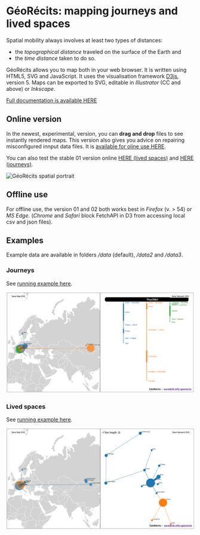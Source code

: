 # GéoRécits: mapping journeys and lived spaces

Spatial mobility always involves at least two types of distances:

- the _topographical distance_ traveled on the surface of the Earth and
- the _time distance_ taken to do so.

GéoRécits allows you to map both in your web browser. It is written using HTML5, SVG and JavaScript. It uses the visualisation framework [D3js](https://github.com/d3/d3), version 5. Maps can be exported to SVG, editable in _Illustrator_ (CC and above) or _Inkscape_.

[Full documentation is available HERE](https://ourednik.info/georecits/)

## Online version

In the newest, experimental, version, you can __drag and drop__ files to see instantly rendered maps.
This version also gives you advice on repairing misconfigured innput data files. It is [available for oline use HERE](https://ourednik.info/georecits/v02/).

You can also test the stable 01 version online [HERE (lived spaces)](https://ourednik.info/georecits/v01_livedspaces/) and [HERE (journeys)](https://ourednik.info/georecits/v01_journeys/).

![GéoRécits spatial portrait](/img/georecits02.gif)

## Offline use

For offline use, the version 01 and 02 both works best in _Firefox_ (v. > 54) or _MS Edge_. (_Chrome_ and _Safari_ block FetchAPI in D3 from accessing local csv and json files).

## Examples

Example data are available in folders _/data_ (default), _/data2_ and _/data3_.

### Journeys

See [running example here](https://ourednik.info/georecits/v02_journeys/).

![GéoRécits journeys](/img/georecits1.png)

### Lived spaces

See [running example here](https://ourednik.info/georecits/v02/).

![GéoRécits spatial portrait](/img/georecits3.png)